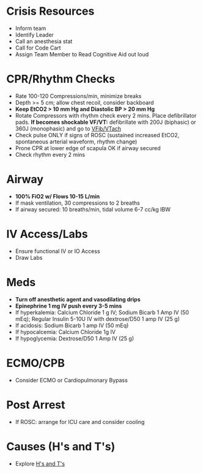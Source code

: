 # Crisis Resources
* Inform team
* Identify Leader
* Call an anesthesia stat
* Call for Code Cart
* Assign Team Member to Read Cognitive Aid out loud

# CPR/Rhythm Checks
* Rate 100-120 Compressions/min, minimize breaks
* Depth >= 5 cm; allow chest recoil, consider backboard
* **Keep EtCO2 > 10 mm Hg and Diastolic BP > 20 mm Hg**
* Rotate Compressors with rhythm check every 2 mins. Place defibrillator pads. **If becomes shockable VF/VT:** defibrillate with 200J (biphasic) or 360J (monophasic) and go to [VFib/VTach](ACLS-VFVT)
* Check pulse ONLY if signs of ROSC (sustained increased EtCO2, spontaneous arterial waveform, rhythm change)
* Prone CPR at lower edge of scapula OK if airway secured
* Check rhythm every 2 mins

# Airway
* **100% FiO2 w/ Flows 10-15 L/min**
* If mask ventilation, 30 compressions to 2 breaths
* If airway secured: 10 breaths/min, tidal volume 6-7 cc/kg IBW

# IV Access/Labs
* Ensure functional IV or IO Access
* Draw Labs

# Meds
* **Turn off anesthetic agent and vasodilating drips**
* **Epinephrine 1 mg IV push every 3-5 mins**
* If hyperkalemia: Calcium Chloride 1 g IV; Sodium Bicarb 1 Amp IV (50 mEq); Regular Insulin 5-10U IV with dextrose/D50 1 amp IV (25 g)
* If acidosis: Sodium Bicarb 1 amp IV (50 mEq)
* If hypocalcemia: Calcium Chloride 1g IV
* If hypoglycemia: Dextrose/D50 1 Amp IV (25 g)

# ECMO/CPB
* Consider ECMO or Cardiopulmonary Bypass

# Post Arrest
* If ROSC: arrange for ICU care and consider cooling

# Causes (H's and T's)
* Explore [H's and T's](HandTs)